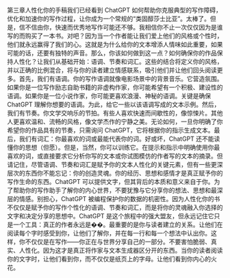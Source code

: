 第三章人性化你的手稿我们已经看到 ChatGPT 如何帮助你克服典型的写作障碍，优化和加速你的写作过程，让你成为一个常规的“类固醇莎士比亚”。太棒了。但是，信不信由你，快速而优秀地写作可能还不够。我相信你不止一次仅仅因为是谁写的而购买了一本书。对吧？因为当一个作者能让我们爱上他们的风格或个性时，他们就永远赢得了我们的心。这就是为什么给你的文本增添人情味如此重要，如果可能的话，还要有独特的声音。那么，你该如何做到这一点？如何确保你的作品保持人性化？让我们从基础开始：语调、节奏和词汇。这些的结合将定义你的风格，并以正确的比例混合，将与你的读者建立情感联系，吸引他们并让他们回头阅读更多。首先，我们有语调。你的写作语调就像电影场景中的背景音乐。它营造氛围。如果你是一位写作励志自助书籍的非虚构作家，你可能希望有一个积极、建设性的语调。如果你是一位小说作家，你可能更喜欢浪漫、神秘的语调。关键是确保 ChatGPT 理解你想要的语调。为此，给它一些以该语调写成的文本示例。然后，我们有节奏。你文学交响乐的节拍。有些人喜欢快速而间歇性的，像惊悚片。其他人更喜欢温和、流畅的风格，像文学杰作的宁静之美。无论如何，一旦你明确了你希望你的作品具有的节奏，只需询问 ChatGPT，它将根据你的指示生成文本。最后，我们有词汇：你最喜欢的词或最能代表你的词。好或坏，ChatGPT 还不能读懂你的思想（但愿）。但是，当然，你可以训练它。在提示和指示中明确使用你最喜欢的词，或直接要求它分析你写的文本或你试图模仿的作者写的文本的摘录。但请记住，尽管语调、节奏和词汇是赋予你的文本人性化的关键元素，但有一些更深层次的东西你不能忘记：你的创造灵魂。你的经历、思想和感情才是真正赋予你的写作生命的东西。ChatGPT 可以提供文字，但其背后的本质和意义来自于你。为了帮助你的写作助手了解你的内心世界，不要犹豫与它分享你的想法、思想和最深层的情感。别担心，ChatGPT 被编程保护你的数据的机密性。因为人性化你的书不仅仅是赋予你的写作个性化的语调、节奏和词汇，而是将你的灵魂融入你选择的文字和决定分享的思想中。ChatGPT 是这个旅程中的强大盟友，但永远记住它只是一个工具：真正的作者永远是��。最重要的是你与读者建立的关系。让他们在阅读每个字时感受到你，让他们了解你，并在每一行和每一个想法中认出你。这样，你不仅仅是在写作——你正在与世界分享自己的一部分。不要害怕脆弱、真实、人性化。因为这才是真正将作家与文本生成器区分开的东西。当你的读者阅读你的文字时，让他们看到你，而不仅仅是纸页上的字母。让他们看到你内心的火花。
